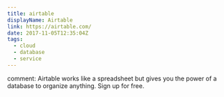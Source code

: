 ```yaml
---
title: airtable
displayName: Airtable
link: https://airtable.com/
date: 2017-11-05T12:35:04Z
tags:
  - cloud
  - database
  - service
---
```


comment: Airtable works like a spreadsheet but gives you the power of a database to organize anything. Sign up for free.
